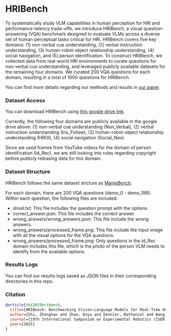 # HRIBench

To systematically study VLM capabilities in human perception for HRI and performance-latency trade-offs, we introduce HRIBench, a visual question-answering (VQA) benchmark designed to evaluate VLMs across a diverse set of human perceptual tasks critical for HRI. HRIBench covers five key domains: (1) non-verbal cue understanding, (2) verbal instruction understanding, (3) human-robot-object relationship understanding, (4) social navigation, and (5) person identification. To construct HRIBench, we collected data from real-world HRI environments to curate questions for non-verbal cue understanding, and leveraged publicly available datasets for the remaining four domains. We curated 200 VQA questions for each domain, resulting in a total of 1000 questions for HRIBench.

You can find more details regarding our methods and results in [our paper](https://arxiv.org/abs/2506.20566).

### Dataset Access

You can download HRIBench using [this google drive link](https://drive.google.com/drive/folders/1nb0iFCXC9FiMFV9sUWzfjW7owm2Dlmmo?usp=sharing).

Currently, the following four domains are publicly available in the google drive above: (1) non-verbal cue understanding (Non_Verbal), (2) verbal instruction understanding (Ins_Follow), (3) human-robot-object relationship understanding (HROI), (4) social navigation (Social_Nav).

Since we used frames from YouTube videos for the domain of person identification (Id_Rec), we are still looking into rules regarding copyright before publicly releasing data for this domain.

### Dataset Structure

HRIBench follows the same dataset strcture as [ManipBench](https://arxiv.org/pdf/2505.09698).

For each domain, there are 200 VQA questions (demo_0 - demo_199). Within each question, the following files are included:

- driod.txt: This file includes the question prompt with the options.
- correct_answer.json: This file includes the correct answer.
- wrong_answers/wrong_answers.json: This file include the wrong answers.
- wrong_answers/processed_frame.png: This file include the input image with all the visual options for the VQA questions.
- wrong_answers/processed_frame.png: Only questions in the Id_Rec domain includes this file, which is the photo of the person VLM needs to identify from the available options.

### Results Logs

You can find our results logs saved as JSON files in their corresponding directories in this repo.

### Citation

```bibtex
@article{shi2025hribench,
  title={HRIBench: Benchmarking Vision-Language Models for Real-Time Human Perception in Human-Robot Interaction},
  author={Shi, Zhonghao and Zhao, Enyu and Dennler, Nathaniel and Wang, Jingzhen and Xu, Xinyang and Shrestha, Kaleen and Fu, Mengxue and Seita, Daniel and Matari{\'c}, Maja},
  journal={19th International Symposium on Experimental Robotics (ISER)},
  year={2025}
}
```
